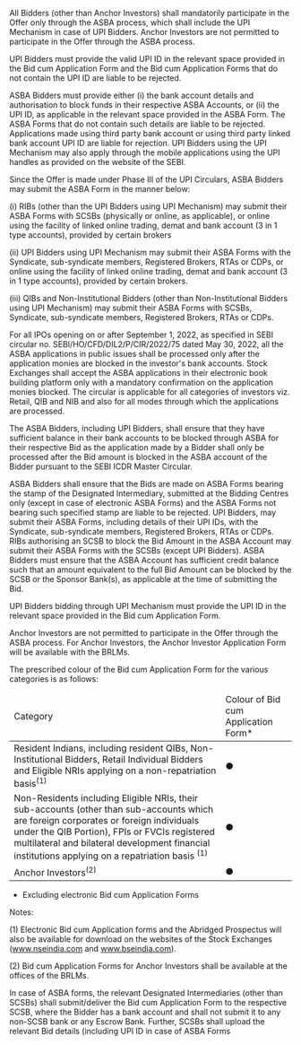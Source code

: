 All Bidders (other than Anchor Investors) shall mandatorily participate in the Offer only through the ASBA process, which shall include the UPI Mechanism in case of UPI Bidders. Anchor Investors are not permitted to participate in the Offer through the ASBA process.

UPI Bidders must provide the valid UPI ID in the relevant space provided in the Bid cum Application Form and the Bid cum Application Forms that do not contain the UPI ID are liable to be rejected.

ASBA Bidders must provide either (i) the bank account details and authorisation to block funds in their respective ASBA Accounts, or (ii) the UPI ID, as applicable in the relevant space provided in the ASBA Form. The ASBA Forms that do not contain such details are liable to be rejected. Applications made using third party bank account or using third party linked bank account UPI ID are liable for rejection. UPI Bidders using the UPI Mechanism may also apply through the mobile applications using the UPI handles as provided on the website of the SEBI.

Since the Offer is made under Phase III of the UPI Circulars, ASBA Bidders may submit the ASBA Form in the manner below:

(i) RIBs (other than the UPI Bidders using UPI Mechanism) may submit their ASBA Forms with SCSBs (physically or online, as applicable), or online using the facility of linked online trading, demat and bank account (3 in 1 type accounts), provided by certain brokers

(ii) UPI Bidders using UPI Mechanism may submit their ASBA Forms with the Syndicate, sub-syndicate members, Registered Brokers, RTAs or CDPs, or online using the facility of linked online trading, demat and bank account (3 in 1 type accounts), provided by certain brokers.

(iii) QIBs and Non-Institutional Bidders (other than Non-Institutional Bidders using UPI Mechanism) may submit their ASBA Forms with SCSBs, Syndicate, sub-syndicate members, Registered Brokers, RTAs or CDPs.

For all IPOs opening on or after September 1, 2022, as specified in SEBI circular no. SEBI/HO/CFD/DIL2/P/CIR/2022/75 dated May 30, 2022, all the ASBA applications in public issues shall be processed only after the application monies are blocked in the investor's bank accounts. Stock Exchanges shall accept the ASBA applications in their electronic book building platform only with a mandatory confirmation on the application monies blocked. The circular is applicable for all categories of investors viz. Retail, QIB and NIB and also for all modes through which the applications are processed.

The ASBA Bidders, including UPI Bidders, shall ensure that they have sufficient balance in their bank accounts to be blocked through ASBA for their respective Bid as the application made by a Bidder shall only be processed after the Bid amount is blocked in the ASBA account of the Bidder pursuant to the SEBI ICDR Master Circular.

ASBA Bidders shall ensure that the Bids are made on ASBA Forms bearing the stamp of the Designated Intermediary, submitted at the Bidding Centres only (except in case of electronic ASBA Forms) and the ASBA Forms not bearing such specified stamp are liable to be rejected. UPI Bidders, may submit their ASBA Forms, including details of their UPI IDs, with the Syndicate, sub-syndicate members, Registered Brokers, RTAs or CDPs. RIBs authorising an SCSB to block the Bid Amount in the ASBA Account may submit their ASBA Forms with the SCSBs (except UPI Bidders). ASBA Bidders must ensure that the ASBA Account has sufficient credit balance such that an amount equivalent to the full Bid Amount can be blocked by the SCSB or the Sponsor Bank(s), as applicable at the time of submitting the Bid.

UPI Bidders bidding through UPI Mechanism must provide the UPI ID in the relevant space provided in the Bid cum Application Form.

Anchor Investors are not permitted to participate in the Offer through the ASBA process. For Anchor Investors, the Anchor Investor Application Form will be available with the BRLMs.

The prescribed colour of the Bid cum Application Form for the various categories is as follows:

<table><thead><tr><td>Category</td><td>Colour of Bid cum Application Form*</td></tr></thead><tbody><tr><td>Resident Indians, including resident QIBs, Non-Institutional Bidders, Retail Individual Bidders and Eligible NRIs applying on a non-repatriation basis<sup>(1)</sup></td><td>●</td></tr><tr><td>Non-Residents including Eligible NRIs, their sub-accounts (other than sub-accounts which are foreign corporates or foreign individuals under the QIB Portion), FPIs or FVCIs registered multilateral and bilateral development financial institutions applying on a repatriation basis <sup>(1)</sup></td><td>●</td></tr><tr><td>Anchor Investors<sup>(2)</sup></td><td>●</td></tr></tbody></table>

* Excluding electronic Bid cum Application Forms

Notes:

(1) Electronic Bid cum Application forms and the Abridged Prospectus will also be available for download on the websites of the Stock Exchanges (www.nseindia.com and www.bseindia.com).

(2) Bid cum Application Forms for Anchor Investors shall be available at the offices of the BRLMs.

In case of ASBA forms, the relevant Designated Intermediaries (other than SCSBs) shall submit/deliver the Bid cum Application Form to the respective SCSB, where the Bidder has a bank account and shall not submit it to any non-SCSB bank or any Escrow Bank. Further, SCSBs shall upload the relevant Bid details (including UPI ID in case of ASBA Forms